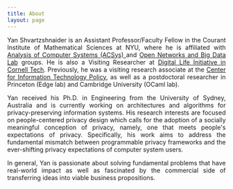 ```yaml
---
title: About
layout: page
---
```


<div style="text-align: justify"> 

Yan Shvartzshnaider is an Assistant Professor/Faculty Fellow in the Courant Institute of Mathematical Sciences at NYU, where he is affiliated with <a href="https://cs.nyu.edu/acsys/">Analysis of Computer Systems (ACSys) <a> and <a href="http://nyunetworks.com">Open Networks and Big Data Lab</a> groups. He is also a Visiting Researcher at <a href="https://www.dli.tech.cornell.edu">Digital Life Initiative in Cornell Tech</a>. Previously, he was a visiting research associate at the <a href="https://citp.princeton.edu/citp-people/yan-shvartzshnaider/">Center for Information Technology Policy</a>, as well as a  postdoctoral researcher in Princeton (Edge lab) and Cambridge University (OCaml lab). 
</div>
<p/>
<div style="text-align: justify"> 
Yan received his Ph.D. in Engineering from the University of Sydney, Australia and is currently working on architectures and algorithms for privacy-preserving information systems. His research interests are focused on people-centered privacy design which calls for the adoption of a socially meaningful conception of privacy, namely, one that meets people's  expectations of privacy. Specifically, his work aims to address the fundamental mismatch between programmable privacy frameworks and the ever-shifting privacy expectations of computer system users.
</div>
<p/>
<div style="text-align: justify"> 
In general, Yan is passionate about solving fundamental problems that have real-world impact as well as fascinated by the commercial side of transferring ideas into viable business propositions.
</div>





